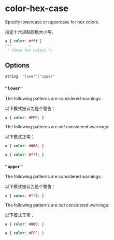# color-hex-case

Specify lowercase or uppercase for hex colors.

指定十六进制颜色大小写。

```css
a { color: #fff }
/**        ↑
 * These hex colors */
```

## Options

```js
string: "lower"|"upper"
```

### `"lower"`

The following patterns are considered warnings:

以下模式被认为是个警告：

```css
a { color: #FFF; }
```

The following patterns are *not* considered warnings:

以下模式正常：

```css
a { color: #000; }
```

```css
a { color: #fff; }
```

### `"upper"`

The following patterns are considered warnings:

以下模式被认为是个警告：

```css
a { color: #fff; }
```

The following patterns are *not* considered warnings:

以下模式正常：

```css
a { color: #000; }
```

```css
a { color: #FFF; }
```
